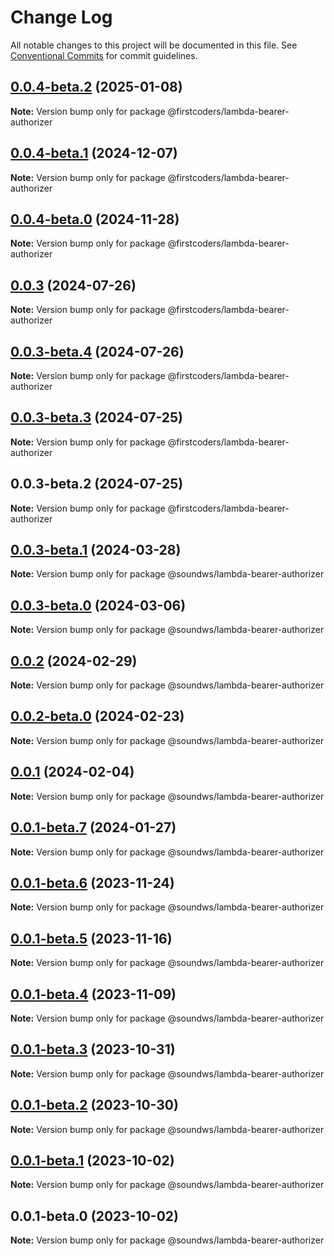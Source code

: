# Change Log

All notable changes to this project will be documented in this file.
See [Conventional Commits](https://conventionalcommits.org) for commit guidelines.

## [0.0.4-beta.2](https://github.com/firstcoders/lambda-bearer-authorizer/compare/@firstcoders/lambda-bearer-authorizer@0.0.4-beta.1...@firstcoders/lambda-bearer-authorizer@0.0.4-beta.2) (2025-01-08)

**Note:** Version bump only for package @firstcoders/lambda-bearer-authorizer





## [0.0.4-beta.1](https://github.com/firstcoders/lambda-bearer-authorizer/compare/@firstcoders/lambda-bearer-authorizer@0.0.4-beta.0...@firstcoders/lambda-bearer-authorizer@0.0.4-beta.1) (2024-12-07)

**Note:** Version bump only for package @firstcoders/lambda-bearer-authorizer





## [0.0.4-beta.0](https://github.com/firstcoders/lambda-bearer-authorizer/compare/@firstcoders/lambda-bearer-authorizer@0.0.3...@firstcoders/lambda-bearer-authorizer@0.0.4-beta.0) (2024-11-28)

**Note:** Version bump only for package @firstcoders/lambda-bearer-authorizer





## [0.0.3](https://github.com/firstcoders/lambda-bearer-authorizer/compare/@firstcoders/lambda-bearer-authorizer@0.0.3-beta.4...@firstcoders/lambda-bearer-authorizer@0.0.3) (2024-07-26)

**Note:** Version bump only for package @firstcoders/lambda-bearer-authorizer





## [0.0.3-beta.4](https://github.com/firstcoders/lambda-bearer-authorizer/compare/@firstcoders/lambda-bearer-authorizer@0.0.3-beta.3...@firstcoders/lambda-bearer-authorizer@0.0.3-beta.4) (2024-07-26)

**Note:** Version bump only for package @firstcoders/lambda-bearer-authorizer





## [0.0.3-beta.3](https://github.com/firstcoders/lambda-bearer-authorizer/compare/@firstcoders/lambda-bearer-authorizer@0.0.3-beta.2...@firstcoders/lambda-bearer-authorizer@0.0.3-beta.3) (2024-07-25)

**Note:** Version bump only for package @firstcoders/lambda-bearer-authorizer





## 0.0.3-beta.2 (2024-07-25)

**Note:** Version bump only for package @firstcoders/lambda-bearer-authorizer





## [0.0.3-beta.1](https://github.com/sound-ws/lambda-bearer-authorizer/compare/@soundws/lambda-bearer-authorizer@0.0.3-beta.0...@soundws/lambda-bearer-authorizer@0.0.3-beta.1) (2024-03-28)

**Note:** Version bump only for package @soundws/lambda-bearer-authorizer





## [0.0.3-beta.0](https://github.com/sound-ws/lambda-bearer-authorizer/compare/@soundws/lambda-bearer-authorizer@0.0.2...@soundws/lambda-bearer-authorizer@0.0.3-beta.0) (2024-03-06)

**Note:** Version bump only for package @soundws/lambda-bearer-authorizer





## [0.0.2](https://github.com/sound-ws/lambda-bearer-authorizer/compare/@soundws/lambda-bearer-authorizer@0.0.2-beta.0...@soundws/lambda-bearer-authorizer@0.0.2) (2024-02-29)

**Note:** Version bump only for package @soundws/lambda-bearer-authorizer





## [0.0.2-beta.0](https://github.com/sound-ws/lambda-bearer-authorizer/compare/@soundws/lambda-bearer-authorizer@0.0.1...@soundws/lambda-bearer-authorizer@0.0.2-beta.0) (2024-02-23)

**Note:** Version bump only for package @soundws/lambda-bearer-authorizer

## [0.0.1](https://github.com/sound-ws/lambda-bearer-authorizer/compare/@soundws/lambda-bearer-authorizer@0.0.1-beta.7...@soundws/lambda-bearer-authorizer@0.0.1) (2024-02-04)

**Note:** Version bump only for package @soundws/lambda-bearer-authorizer

## [0.0.1-beta.7](https://github.com/sound-ws/lambda-bearer-authorizer/compare/@soundws/lambda-bearer-authorizer@0.0.1-beta.6...@soundws/lambda-bearer-authorizer@0.0.1-beta.7) (2024-01-27)

**Note:** Version bump only for package @soundws/lambda-bearer-authorizer

## [0.0.1-beta.6](https://github.com/sound-ws/lambda-bearer-authorizer/compare/@soundws/lambda-bearer-authorizer@0.0.1-beta.5...@soundws/lambda-bearer-authorizer@0.0.1-beta.6) (2023-11-24)

**Note:** Version bump only for package @soundws/lambda-bearer-authorizer

## [0.0.1-beta.5](https://github.com/sound-ws/lambda-bearer-authorizer/compare/@soundws/lambda-bearer-authorizer@0.0.1-beta.4...@soundws/lambda-bearer-authorizer@0.0.1-beta.5) (2023-11-16)

**Note:** Version bump only for package @soundws/lambda-bearer-authorizer

## [0.0.1-beta.4](https://github.com/sound-ws/lambda-bearer-authorizer/compare/@soundws/lambda-bearer-authorizer@0.0.1-beta.3...@soundws/lambda-bearer-authorizer@0.0.1-beta.4) (2023-11-09)

**Note:** Version bump only for package @soundws/lambda-bearer-authorizer

## [0.0.1-beta.3](https://github.com/sound-ws/lambda-bearer-authorizer/compare/@soundws/lambda-bearer-authorizer@0.0.1-beta.2...@soundws/lambda-bearer-authorizer@0.0.1-beta.3) (2023-10-31)

**Note:** Version bump only for package @soundws/lambda-bearer-authorizer

## [0.0.1-beta.2](https://github.com/sound-ws/lambda-bearer-authorizer/compare/@soundws/lambda-bearer-authorizer@0.0.1-beta.1...@soundws/lambda-bearer-authorizer@0.0.1-beta.2) (2023-10-30)

**Note:** Version bump only for package @soundws/lambda-bearer-authorizer

## [0.0.1-beta.1](https://github.com/sound-ws/lambda-bearer-authorizer/compare/@soundws/lambda-bearer-authorizer@0.0.1-beta.0...@soundws/lambda-bearer-authorizer@0.0.1-beta.1) (2023-10-02)

**Note:** Version bump only for package @soundws/lambda-bearer-authorizer

## 0.0.1-beta.0 (2023-10-02)

**Note:** Version bump only for package @soundws/lambda-bearer-authorizer
